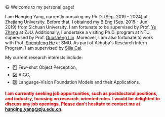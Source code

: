😃 Welcome to my personal page!

I am Hanqing Yang, currently pursuing my Ph.D. (Sep. 2019 - 2024) at Zhejiang University. Before that, I obtained my B.Eng (Sep. 2015 - Jun. 2019) from Sichuan University.
I am fortunate to be supervised by Prof. [Yu Zhang](https://person.zju.edu.cn/zhangyu/#0) at ZJU. Additionally, I undertake a visiting Ph.D. program at NTU, supervised by Prof. [Guosheng Lin](https://guosheng.github.io/). Moreover, I am also fortunate to work with Prof. [Shengfeng He](http://www.shengfenghe.com/) at SMU. 
As part of Alibaba's Research Intern Program, I am supervised by [Sijia Cai](https://scholar.google.com.hk/citations?user=LMVeRVAAAAAJ&hl=en).

My current research interests include:
- 1️⃣ Few-shot Object Perception,
- 2️⃣ AIGC,
- 3️⃣ Language-Vision Foundation Models and their Applications.

<span style="color:red"><strong> I am currently seeking job opportunities, such as postdoctoral positions, and industry, focusing on research-oriented roles. I would be delighted to discuss any job openings. Please don't hesitate to contact me at hanqing.yang@zju.edu.cn. </strong></span>

